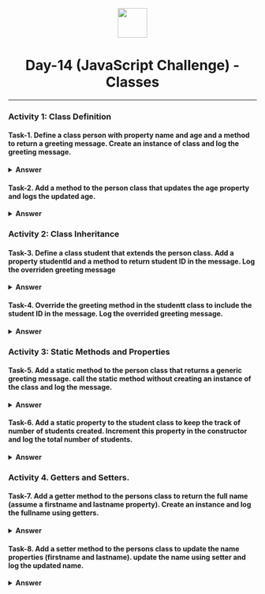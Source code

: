 <div align="center">
  <img height="60" src="https://img.icons8.com/color/344/javascript.png">
  <h1>Day-14 (JavaScript Challenge) -   Classes</h1>
</div>

---

### Activity 1: Class Definition

#### Task-1. Define a class person with property name and age and a method to return a greeting message. Create an instance of class and log the greeting message.

<details><summary><b>Answer</b></summary>
<p>

```javascript
class Person {
  constructor(name, age) {
    this.name = name;
    this.age = age;
  }

  getGreeting() {
    return `Hello, my name is ${this.name} and I am ${this.age} years old.`;
  }
}

// Create an instance of the Person class
const person1 = new Person('Ravish', 25);

// Log the greeting message
console.log(person1.getGreeting());

```

</p>
</details>

#### Task-2. Add a method to the person class that updates the age property and logs the updated age.

<details><summary><b>Answer</b></summary>
<p>

```javascript
class Person {
  constructor(name, age) {
    this.name = name;
    this.age = age;
  }

  getGreeting() {
    return `Hello, my name is ${this.name} and I am ${this.age} years old.`;
  }

  updateAge(newAge) {
    this.age = newAge;
    console.log(`Age updated to ${this.age} years old.`);
  }
}

// Create an instance of the Person class
const person1 = new Person('Ravish', 25);

// Log the greeting message
console.log(person1.getGreeting());

// Update the age and log the updated age
person1.updateAge(26);


```

</p>
</details>

### Activity 2: Class Inheritance

#### Task-3. Define a class student that extends the person class. Add a property studentId and a method to return student ID in the message. Log the overriden greeting message

<details><summary><b>Answer</b></summary>
<p>

```javascript
class Person {
  constructor(name, age) {
    this.name = name;
    this.age = age;
  }

  getGreeting() {
    return `Hello, my name is ${this.name} and I am ${this.age} years old.`;
  }

  updateAge(newAge) {
    this.age = newAge;
    console.log(`Age updated to ${this.age} years old.`);
  }
}

class Student extends Person {
  constructor(name, age, studentId) {
    super(name, age);
    this.studentId = studentId;
  }

  getStudentId() {
    return `My student ID is ${this.studentId}.`;
  }

  getGreeting() {
    return `Hello, my name is ${this.name}, I am ${this.age} years old, and my student ID is ${this.studentId}.`;
  }
}

// Create an instance of the Student class
const student1 = new Student('Ravish', 25, 'S123456');

// Log the overridden greeting message
console.log(student1.getGreeting());

```

</p>
</details>

#### Task-4. Override the greeting method in the studentt class to include the student ID in the message. Log the overrided greeting message.

<details><summary><b>Answer</b></summary>
<p>

```javascript
class Person {
  constructor(name, age) {
    this.name = name;
    this.age = age;
  }

  getGreeting() {
    return `Hello, my name is ${this.name} and I am ${this.age} years old.`;
  }
}

class Student extends Person {
  constructor(name, age, studentId) {
    super(name, age);
    this.studentId = studentId;
  }

  getGreeting() {
    return `Hello, my name is ${this.name}, I am ${this.age} years old, and my student ID is ${this.studentId}.`;
  }
}

// Create an instance of the Student class
const student1 = new Student('Ravish', 25, 'S123456');

// Log the overridden greeting message
console.log(student1.getGreeting());

```

</p>
</details>

### Activity 3: Static Methods and Properties

#### Task-5. Add a static method to the person class that returns a generic greeting message. call the static method without creating an instance of the class and log the message.

<details><summary><b>Answer</b></summary>
<p>

```javascript
class Person {
  constructor(name, age) {
    this.name = name;
    this.age = age;
  }

  getGreeting() {
    return `Hello, my name is ${this.name} and I am ${this.age} years old.`;
  }

  static getGenericGreeting() {
    return `Hello, welcome!`;
  }
}

// Call the static method and log the message
console.log(Person.getGenericGreeting());

```

</p>
</details>

#### Task-6. Add a static property to the student class to keep the track of number of students created. Increment this property in the constructor and log the total number of students.

<details><summary><b>Answer</b></summary>
<p>

```javascript
class Student extends Person {
  static studentCount = 0;

  constructor(name, age, studentId) {
    super(name, age);
    this.studentId = studentId;
    Student.studentCount += 1;
  }

  static logStudentCount() {
    console.log(`Total number of students: ${Student.studentCount}`);
  }
}

// Create instances of the Student class
const student1 = new Student('Ravish', 25, 'S123456');
const student2 = new Student('Alex', 22, 'S123457');

// Log the total number of students
Student.logStudentCount();


```

</p>
</details>

### Activity 4. Getters and Setters.

#### Task-7. Add a getter method to the persons class to return the full name (assume a firstname and lastname property). Create an instance and log the fullname using getters.

<details><summary><b>Answer</b></summary>
<p>

```javascript
class Person {
  constructor(firstName, lastName, age) {
    this.firstName = firstName;
    this.lastName = lastName;
    this.age = age;
  }

  get fullName() {
    return `${this.firstName} ${this.lastName}`;
  }

  getGreeting() {
    return `Hello, my name is ${this.fullName} and I am ${this.age} years old.`;
  }
}

// Create an instance of the Person class
const person1 = new Person('Ravish', 'Kumar', 25);

// Log the full name using the getter
console.log(person1.fullName);

// Log the greeting message
console.log(person1.getGreeting());

```

</p>
</details>

#### Task-8. Add a setter method to the persons class to update the name properties (firstname and lastname). update the name using setter and log the updated name.

<details><summary><b>Answer</b></summary>
<p>

```javascript
class Person {
  constructor(firstName, lastName, age) {
    this.firstName = firstName;
    this.lastName = lastName;
    this.age = age;
  }

  get fullName() {
    return `${this.firstName} ${this.lastName}`;
  }

  set fullName(name) {
    const [firstName, lastName] = name.split(' ');
    this.firstName = firstName;
    this.lastName = lastName;
  }

  getGreeting() {
    return `Hello, my name is ${this.fullName} and I am ${this.age} years old.`;
  }
}

// Create an instance of the Person class
const person1 = new Person('Ravish', 'Kumar', 25);

// Log the initial full name
console.log(person1.fullName);

// Update the name using the setter
person1.fullName = 'Ravi Sharma';

// Log the updated full name
console.log(person1.fullName);

// Log the updated greeting message
console.log(person1.getGreeting());

```

</p>
</details>